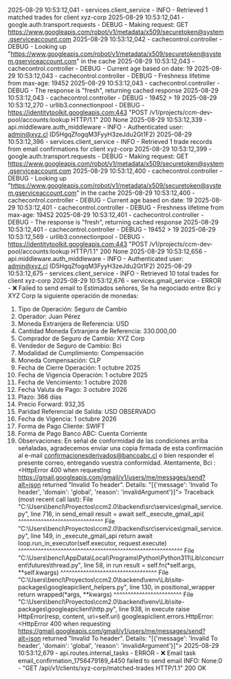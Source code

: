 2025-08-29 10:53:12,041 - services.client_service - INFO - Retrieved 1 matched trades for client xyz-corp
2025-08-29 10:53:12,041 - google.auth.transport.requests - DEBUG - Making request: GET https://www.googleapis.com/robot/v1/metadata/x509/securetoken@system.gserviceaccount.com
2025-08-29 10:53:12,042 - cachecontrol.controller - DEBUG - Looking up "https://www.googleapis.com/robot/v1/metadata/x509/securetoken@system.gserviceaccount.com" in the cache
2025-08-29 10:53:12,043 - cachecontrol.controller - DEBUG - Current age based on date: 19
2025-08-29 10:53:12,043 - cachecontrol.controller - DEBUG - Freshness lifetime from max-age: 19452
2025-08-29 10:53:12,043 - cachecontrol.controller - DEBUG - The response is "fresh", returning cached response
2025-08-29 10:53:12,043 - cachecontrol.controller - DEBUG - 19452 > 19
2025-08-29 10:53:12,270 - urllib3.connectionpool - DEBUG - https://identitytoolkit.googleapis.com:443 "POST /v1/projects/ccm-dev-pool/accounts:lookup HTTP/1.1" 200 None
2025-08-29 10:53:12,339 - api.middleware.auth_middleware - INFO - Authenticated user: admin@xyz.cl (D5HgqZfogqM3FyyH3zeJdu2Gt1F2)
2025-08-29 10:53:12,396 - services.client_service - INFO - Retrieved 1 trade records from email confirmations for client xyz-corp
2025-08-29 10:53:12,399 - google.auth.transport.requests - DEBUG - Making request: GET https://www.googleapis.com/robot/v1/metadata/x509/securetoken@system.gserviceaccount.com
2025-08-29 10:53:12,400 - cachecontrol.controller - DEBUG - Looking up "https://www.googleapis.com/robot/v1/metadata/x509/securetoken@system.gserviceaccount.com" in the cache
2025-08-29 10:53:12,400 - cachecontrol.controller - DEBUG - Current age based on date: 19
2025-08-29 10:53:12,401 - cachecontrol.controller - DEBUG - Freshness lifetime from max-age: 19452
2025-08-29 10:53:12,401 - cachecontrol.controller - DEBUG - The response is "fresh", returning cached response
2025-08-29 10:53:12,401 - cachecontrol.controller - DEBUG - 19452 > 19
2025-08-29 10:53:12,569 - urllib3.connectionpool - DEBUG - https://identitytoolkit.googleapis.com:443 "POST /v1/projects/ccm-dev-pool/accounts:lookup HTTP/1.1" 200 None
2025-08-29 10:53:12,656 - api.middleware.auth_middleware - INFO - Authenticated user: admin@xyz.cl (D5HgqZfogqM3FyyH3zeJdu2Gt1F2)
2025-08-29 10:53:12,675 - services.client_service - INFO - Retrieved 10 total trades for client xyz-corp
2025-08-29 10:53:12,676 - services.gmail_service - ERROR - ❌ Failed to send email to Estimados señores,
Se ha negociado entre Bci y XYZ Corp la siguiente operación de monedas:
1. Tipo de Operación:   Seguro de Cambio
2. Operador:    Juan Pérez
3. Moneda Extranjera de Referencia:     USD
4. Cantidad Moneda Extranjera de Referencia:    330.000,00
5. Comprador de Seguro de Cambio:       XYZ Corp
6. Vendedor de Seguro de Cambio:        Bci
7. Modalidad de Cumplimiento:   Compensación
8. Moneda Compensación: CLP
9. Fecha de Cierre Operación:   1 octubre 2025
10. Fecha de Vigencia Operación:        1 octubre 2025
11. Fecha de Vencimiento:       1 octubre 2026
12. Fecha Valuta de Pago:       3 octubre 2026
13. Plazo:      366 días
14. Precio Forward:     932,35
15. Paridad Referencial de Salida:      USD OBSERVADO
16. Fecha de Vigencia:  1 octubre 2026
17. Forma de Pago Cliente:      SWIFT
18. Forma de Pago Banco ABC:    Cuenta Corriente
19. Observaciones:
En señal de conformidad de las condiciones arriba señaladas, agradecemos enviar una copia firmada de esta confirmación al e-mail confirmacionesderivados@bancoabc.cl o bien responder el presente correo, entregando vuestra conformidad.
Atentamente,
Bci
: <HttpError 400 when requesting https://gmail.googleapis.com/gmail/v1/users/me/messages/send?alt=json returned "Invalid To header". Details: "[{'message': 'Invalid To header', 'domain': 'global', 'reason': 'invalidArgument'}]">
Traceback (most recent call last):
  File "C:\Users\bencl\Proyectos\ccm2.0\backend\src\services\gmail_service.py", line 716, in send_email
    result = await self._execute_gmail_api(
             ^^^^^^^^^^^^^^^^^^^^^^^^^^^^^^
  File "C:\Users\bencl\Proyectos\ccm2.0\backend\src\services\gmail_service.py", line 149, in _execute_gmail_api
    return await loop.run_in_executor(self.executor, request.execute)
           ^^^^^^^^^^^^^^^^^^^^^^^^^^^^^^^^^^^^^^^^^^^^^^^^^^^^^^^^^^
  File "C:\Users\bencl\AppData\Local\Programs\Python\Python311\Lib\concurrent\futures\thread.py", line 58, in run
    result = self.fn(*self.args, **self.kwargs)
             ^^^^^^^^^^^^^^^^^^^^^^^^^^^^^^^^^^
  File "C:\Users\bencl\Proyectos\ccm2.0\backend\venv\Lib\site-packages\googleapiclient\_helpers.py", line 130, in positional_wrapper
    return wrapped(*args, **kwargs)
           ^^^^^^^^^^^^^^^^^^^^^^^^
  File "C:\Users\bencl\Proyectos\ccm2.0\backend\venv\Lib\site-packages\googleapiclient\http.py", line 938, in execute
    raise HttpError(resp, content, uri=self.uri)
googleapiclient.errors.HttpError: <HttpError 400 when requesting https://gmail.googleapis.com/gmail/v1/users/me/messages/send?alt=json returned "Invalid To header". Details: "[{'message': 'Invalid To header', 'domain': 'global', 'reason': 'invalidArgument'}]">
2025-08-29 10:53:12,679 - api.routes.internal_tasks - ERROR - ❌ Email task email_confirmation_1756479189_4450 failed to send email
INFO:     None:0 - "GET /api/v1/clients/xyz-corp/matched-trades HTTP/1.1" 200 OK